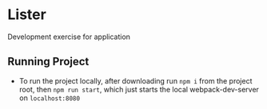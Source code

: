 # Lister

Development exercise for application

## Running Project

- To run the project locally, after downloading run `npm i` from the project root, then `npm run start`, which just starts the local webpack-dev-server on `localhost:8080`
